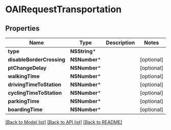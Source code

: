 # OAIRequestTransportation

## Properties
Name | Type | Description | Notes
------------ | ------------- | ------------- | -------------
**type** | **NSString*** |  | 
**disableBorderCrossing** | **NSNumber*** |  | [optional] 
**ptChangeDelay** | **NSNumber*** |  | [optional] 
**walkingTime** | **NSNumber*** |  | [optional] 
**drivingTimeToStation** | **NSNumber*** |  | [optional] 
**cyclingTimeToStation** | **NSNumber*** |  | [optional] 
**parkingTime** | **NSNumber*** |  | [optional] 
**boardingTime** | **NSNumber*** |  | [optional] 

[[Back to Model list]](../README.md#documentation-for-models) [[Back to API list]](../README.md#documentation-for-api-endpoints) [[Back to README]](../README.md)



